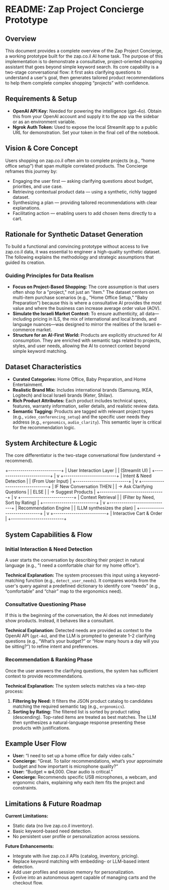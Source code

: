 # README: Zap Project Concierge Prototype

## Overview
This document provides a complete overview of the Zap Project Concierge, a working prototype built for the zap.co.il AI home task. The purpose of this implementation is to demonstrate a consultative, project-oriented shopping assistant that goes beyond simple keyword search. Its core capability is a two-stage conversational flow: it first asks clarifying questions to understand a user's goal, then generates tailored product recommendations to help them complete complex shopping “projects” with confidence.

## Requirements & Setup
- **OpenAI API Key:** Needed for powering the intelligence (gpt-4o). Obtain this from your OpenAI account and supply it to the app via the sidebar or as an environment variable.
- **Ngrok Auth Token:** Used to expose the local Streamlit app to a public URL for demonstration. Set your token in the final cell of the notebook.

## Vision & Core Concept
Users shopping on zap.co.il often aim to complete projects (e.g., “home office setup”) that span multiple correlated products. The Concierge reframes this journey by:

- Engaging the user first — asking clarifying questions about budget, priorities, and use case.
- Retrieving contextual product data — using a synthetic, richly tagged dataset.
- Synthesizing a plan — providing tailored recommendations with clear explanations.
- Facilitating action — enabling users to add chosen items directly to a cart.

## Rationale for Synthetic Dataset Generation
To build a functional and convincing prototype without access to live zap.co.il data, it was essential to engineer a high-quality synthetic dataset. The following explains the methodology and strategic assumptions that guided its creation.

### Guiding Principles for Data Realism
- **Focus on Project-Based Shopping:** The core assumption is that users often shop for a "project," not just an "item." The dataset centers on multi-item purchase scenarios (e.g., "Home Office Setup," "Baby Preparation") because this is where a consultative AI provides the most value and where the business can increase average order value (AOV).
- **Simulate the Israeli Market Context:** To ensure authenticity, all data—including pricing in ILS, the mix of international and local brands, and language nuances—was designed to mirror the realities of the Israeli e-commerce market.
- **Structure for an AI-First World:** Products are explicitly structured for AI consumption. They are enriched with semantic tags related to projects, styles, and user needs, allowing the AI to connect context beyond simple keyword matching.

## Dataset Characteristics
- **Curated Categories:** Home Office, Baby Preparation, and Home Entertainment.
- **Realistic Brand Mix:** Includes international brands (Samsung, IKEA, Logitech) and local Israeli brands (Keter, Shilav).
- **Rich Product Attributes:** Each product includes technical specs, features, warranty information, seller details, and realistic review data.
- **Semantic Tagging:** Products are tagged with relevant project types (e.g., `video_conferencing_setup`) and the specific user needs they address (e.g., `ergonomics`, `audio_clarity`). This semantic layer is critical for the recommendation logic.

## System Architecture & Logic
The core differentiator is the two-stage conversational flow (understand → recommend).

+--------------------------+
| User Interaction Layer   |
| (Streamlit UI)           |
+--------------------------+
             |
             v
+--------------------------+
| Intent & Need Detection  |
| (From User Input)        |
+--------------------------+
             |
             v
+--------------------------------+
| IF New Conversation THEN       |
|   -> Ask Clarifying Questions  |
| ELSE                           |
|   -> Suggest Products          |
+--------------------------------+
             |
             v
+--------------------------+
| Context Retrieval        |
| (Filter by Need, Sort by Rating) |
+--------------------------+
             |
             v
+-----------------------------+
| Recommendation Engine       |
| (LLM synthesizes the plan)  |
+-----------------------------+
             |
             v
+--------------------------+
| Interactive Cart & Order |
+--------------------------+

## System Capabilities & Flow

### Initial Interaction & Need Detection
A user starts the conversation by describing their project in natural language (e.g., "I need a comfortable chair for my home office").

**Technical Explanation:** The system processes this input using a keyword-matching function (e.g., `detect_user_needs`). It compares words from the user's query against a predefined dictionary to identify core “needs” (e.g., “comfortable” and “chair” map to the ergonomics need).

### Consultative Questioning Phase
If this is the beginning of the conversation, the AI does not immediately show products. Instead, it behaves like a consultant.

**Technical Explanation:** Detected needs are provided as context to the OpenAI API (`gpt-4o`), and the LLM is prompted to generate 1–2 clarifying questions (e.g., “What’s your budget?” or “How many hours a day will you be sitting?”) to refine intent and preferences.

### Recommendation & Ranking Phase
Once the user answers the clarifying questions, the system has sufficient context to provide recommendations.

**Technical Explanation:** The system selects matches via a two-step process:
1. **Filtering by Need:** It filters the JSON product catalog to candidates matching the required semantic tag (e.g., `ergonomics`).
2. **Sorting by Rating:** The filtered list is sorted by product rating (descending). Top-rated items are treated as best matches. The LLM then synthesizes a natural-language response presenting these products with justifications.

## Example User Flow
- **User:** “I need to set up a home office for daily video calls.”
- **Concierge:** “Great. To tailor recommendations, what’s your approximate budget and how important is microphone quality?”
- **User:** “Budget ≈ ₪4,000. Clear audio is critical.”
- **Concierge:** Recommends specific USB microphones, a webcam, and ergonomic chairs, explaining why each item fits the project and constraints.

## Limitations & Future Roadmap

**Current Limitations:**  
- Static data (no live zap.co.il inventory).  
- Basic keyword-based need detection.  
- No persistent user profile or personalization across sessions.  

**Future Enhancements:**  
- Integrate with live zap.co.il APIs (catalog, inventory, pricing).  
- Replace keyword matching with embedding- or LLM-based intent detection.  
- Add user profiles and session memory for personalization.  
- Evolve into an autonomous agent capable of managing carts and the checkout flow.
